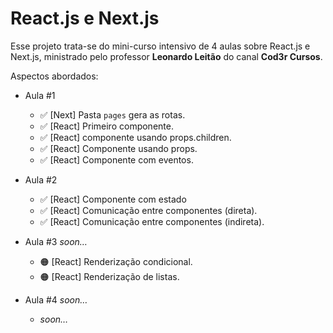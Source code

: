 # React.js e Next.js

Esse projeto trata-se do mini-curso intensivo de 4 aulas sobre React.js e Next.js, ministrado pelo professor **Leonardo Leitão** do canal **Cod3r Cursos**.

Aspectos abordados:

- Aula \#1
    - ✅ [Next] Pasta `pages` gera as rotas.
    - ✅ [React] Primeiro componente.
    - ✅ [React] componente usando props.children.
    - ✅ [React] Componente usando props.
    - ✅ [React] Componente com eventos.

- Aula \#2
    - ✅ [React] Componente com estado
    - ✅ [React] Comunicação entre componentes (direta).
    - ✅ [React] Comunicação entre componentes (indireta).

- Aula \#3 _soon…_
    - 🟠 [React] Renderização condicional.
    - 🟠 [React] Renderização de listas.

- Aula \#4 _soon…_
    - _soon…_
